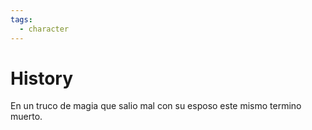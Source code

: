 ```yaml
---
tags:
  - character
---
```

# History

En un truco de magia que salio mal con su esposo este mismo termino muerto.
